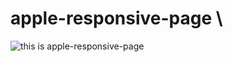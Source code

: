 # apple-responsive-page \
![this is apple-responsive-page ]('../apple-page/src/components/images/home/page.jpg')
